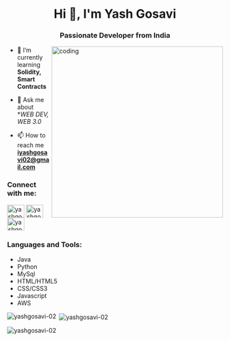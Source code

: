 <h1 align="center">Hi 👋, I'm Yash Gosavi</h1>
<h3 align="center">Passionate Developer from India</h3>
<img align="right" alt="coding" width="400" src="https://cdn.dribbble.com/users/4412543/screenshots/11086928/media/c23debeaf4452826b6883c90b771e5a8.gif">


- 🌱 I’m currently learning **Solidity, Smart Contracts**

- 💬 Ask me about **WEB DEV, WEB 3.0*

- 📫 How to reach me **iyashgosavi02@gmail.com**

<!-- - 📄 Know about my experiences-->

<h3 align="left">Connect with me:</h3>
<p align="left">
<a href="https://www.codechef.com/users/yashgosavi_02" target="blank"><img align="center" src="https://cdn.jsdelivr.net/npm/simple-icons@3.1.0/icons/codechef.svg" alt="yashgosavi_02" height="30" width="40" /></a>
<a href="https://www.hackerrank.com/yashgosavi_02" target="blank"><img align="center" src="https://raw.githubusercontent.com/rahuldkjain/github-profile-readme-generator/master/src/images/icons/Social/hackerrank.svg" alt="yashgosavi_02" height="30" width="40" /></a>
<a href="https://www.leetcode.com/" target="blank"><img align="center" src="https://raw.githubusercontent.com/rahuldkjain/github-profile-readme-generator/master/src/images/icons/Social/leet-code.svg" alt="yashgosavi_02" height="30" width="40" /></a>
</p>

<h3 align="left">Languages and Tools:</h3>
<p align="left"> 
    <ul>
        <li>Java</li>
        <li>Python</li>
        <li>MySql</li>
        <li>HTML/HTML5</li>
        <li>CSS/CSS3</li>
        <li>Javascript</li>
        <li>AWS</li>
    </ul>
</p>

<p><img align="left" src="https://github-readme-stats.vercel.app/api/top-langs?username=yashgosavi-02&show_icons=true&locale=en&layout=compact" alt="yashgosavi-02" /></p>

<p>&nbsp;<img align="center" src="https://github-readme-stats.vercel.app/api?username=yashgosavi-02&show_icons=true&locale=en" alt="yashgosavi-02" /></p>

<p><img align="center" src="https://github-readme-streak-stats.herokuapp.com/?user=yashgosavi-02&" alt="yashgosavi-02" /></p>
